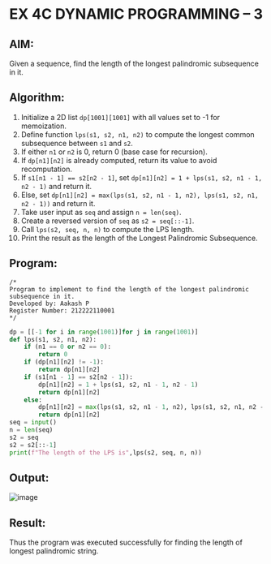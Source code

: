 # EX 4C DYNAMIC PROGRAMMING – 3
## AIM:
Given a sequence, find the length of the longest palindromic subsequence in it.

## Algorithm:  

1. Initialize a 2D list `dp[1001][1001]` with all values set to -1 for memoization.  
2. Define function `lps(s1, s2, n1, n2)` to compute the longest common subsequence between `s1` and `s2`.  
3. If either `n1` or `n2` is 0, return 0 (base case for recursion).  
4. If `dp[n1][n2]` is already computed, return its value to avoid recomputation.  
5. If `s1[n1 - 1] == s2[n2 - 1]`, set `dp[n1][n2] = 1 + lps(s1, s2, n1 - 1, n2 - 1)` and return it.  
6. Else, set `dp[n1][n2] = max(lps(s1, s2, n1 - 1, n2), lps(s1, s2, n1, n2 - 1))` and return it.  
7. Take user input as `seq` and assign `n = len(seq)`.  
8. Create a reversed version of `seq` as `s2 = seq[::-1]`.  
9. Call `lps(s2, seq, n, n)` to compute the LPS length.  
10. Print the result as the length of the Longest Palindromic Subsequence.  

## Program:
```
/*
Program to implement to find the length of the longest palindromic subsequence in it.
Developed by: Aakash P
Register Number: 212222110001
*/
```
```python
dp = [[-1 for i in range(1001)]for j in range(1001)]
def lps(s1, s2, n1, n2):
    if (n1 == 0 or n2 == 0):
        return 0
    if (dp[n1][n2] != -1):
        return dp[n1][n2]
    if (s1[n1 - 1] == s2[n2 - 1]):
        dp[n1][n2] = 1 + lps(s1, s2, n1 - 1, n2 - 1)
        return dp[n1][n2]
    else:
        dp[n1][n2] = max(lps(s1, s2, n1 - 1, n2), lps(s1, s2, n1, n2 - 1))
        return dp[n1][n2]
seq = input()
n = len(seq)
s2 = seq
s2 = s2[::-1]
print(f"The length of the LPS is",lps(s2, seq, n, n))
```

## Output:

![image](https://github.com/user-attachments/assets/ae23f211-8f91-4a3c-a183-9c5b5a52fc77)


## Result:
Thus the program was executed successfully for finding the length of longest palindromic string.
